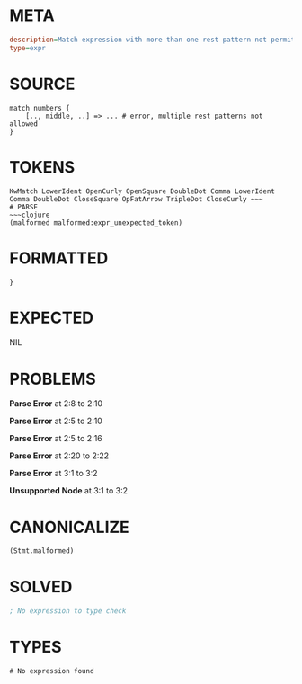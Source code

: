 # META
~~~ini
description=Match expression with more than one rest pattern not permitted, should error
type=expr
~~~
# SOURCE
~~~roc
match numbers {
    [.., middle, ..] => ... # error, multiple rest patterns not allowed
}
~~~
# TOKENS
~~~text
KwMatch LowerIdent OpenCurly OpenSquare DoubleDot Comma LowerIdent Comma DoubleDot CloseSquare OpFatArrow TripleDot CloseCurly ~~~
# PARSE
~~~clojure
(malformed malformed:expr_unexpected_token)
~~~
# FORMATTED
~~~roc
}
~~~
# EXPECTED
NIL
# PROBLEMS
**Parse Error**
at 2:8 to 2:10

**Parse Error**
at 2:5 to 2:10

**Parse Error**
at 2:5 to 2:16

**Parse Error**
at 2:20 to 2:22

**Parse Error**
at 3:1 to 3:2

**Unsupported Node**
at 3:1 to 3:2

# CANONICALIZE
~~~clojure
(Stmt.malformed)
~~~
# SOLVED
~~~clojure
; No expression to type check
~~~
# TYPES
~~~roc
# No expression found
~~~
